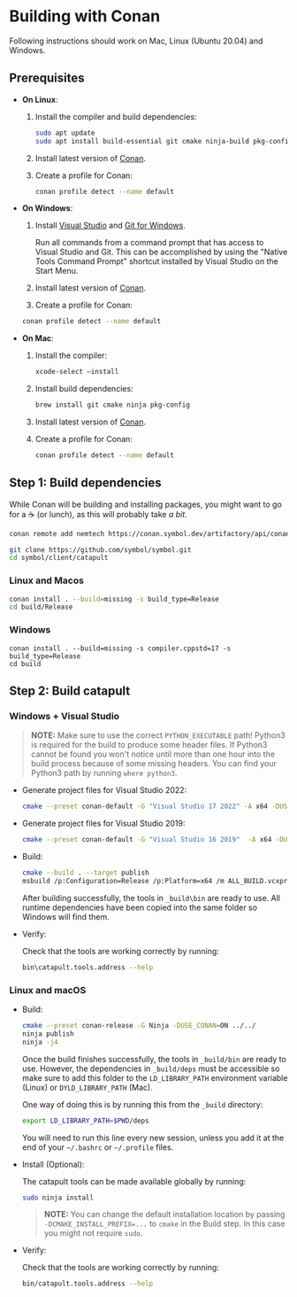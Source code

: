 # Building with Conan

Following instructions should work on Mac, Linux (Ubuntu 20.04) and Windows.

## Prerequisites

* **On Linux**:

  1. Install the compiler and build dependencies:

     ```sh
     sudo apt update
     sudo apt install build-essential git cmake ninja-build pkg-config
     ```

  2. Install latest version of [Conan](https://conan.io/downloads.html).

  3. Create a profile for Conan:

     ```sh
     conan profile detect --name default
     ```

* **On Windows**:

  1. Install [Visual Studio](https://visualstudio.microsoft.com/) and [Git for Windows](https://git-scm.com/download/win).

     Run all commands from a command prompt that has access to Visual Studio and Git. This can be accomplished by using the "Native Tools Command Prompt" shortcut installed by Visual Studio on the Start Menu.

  2. Install latest version of [Conan](https://conan.io/downloads.html).

  3. Create a profile for Conan:

   ```sh
  conan profile detect --name default
   ```

* **On Mac**:

  1. Install the compiler:

     ```sh
     xcode-select —install
     ```

  2. Install build dependencies:

     ```sh
     brew install git cmake ninja pkg-config
     ```

  3. Install latest version of [Conan](https://conan.io/downloads.html).

  4. Create a profile for Conan:

      ```sh
     conan profile detect --name default
      ```

## Step 1: Build dependencies

While Conan will be building and installing packages, you might want to go for a ☕ (or lunch),
as this will probably take *a bit*.

```sh
conan remote add nemtech https://conan.symbol.dev/artifactory/api/conan/catapult

git clone https://github.com/symbol/symbol.git
cd symbol/client/catapult
```

### Linux and Macos
```sh
conan install . --build=missing -s build_type=Release
cd build/Release
```

### Windows
```shell
conan install . --build=missing -s compiler.cppstd=17 -s build_type=Release
cd build
```

## Step 2: Build catapult

### Windows + Visual Studio

> **NOTE:**
> Make sure to use the correct ``PYTHON_EXECUTABLE`` path! Python3 is required for the build to produce some header files. If Python3 cannot be found you won't notice until more than one hour into the build process because of some missing headers. You can find your Python3 path by running ``where python3``.

* Generate project files for Visual Studio 2022:

  ```sh
  cmake --preset conan-default -G "Visual Studio 17 2022" -A x64 -DUSE_CONAN=ON -DPYTHON_EXECUTABLE:FILEPATH=X:/python3x/python.exe ..
  ```

* Generate project files for Visual Studio 2019:

  ```sh
  cmake --preset conan-default -G "Visual Studio 16 2019"  -A x64 -DUSE_CONAN=ON -DPYTHON_EXECUTABLE:FILEPATH=X:/python3x/python.exe ..
  ```

* Build:

  ```sh
  cmake --build . --target publish
  msbuild /p:Configuration=Release /p:Platform=x64 /m ALL_BUILD.vcxproj
  ```

  After building successfully, the tools in ``_build\bin`` are ready to use. All runtime dependencies have been copied into the same folder so Windows will find them.

* Verify:

  Check that the tools are working correctly by running:

  ```sh
  bin\catapult.tools.address --help
  ```

### Linux and macOS

* Build:

  ```sh
  cmake --preset conan-release -G Ninja -DUSE_CONAN=ON ../../
  ninja publish
  ninja -j4
  ```

  Once the build finishes successfully, the tools in ``_build/bin`` are ready to use. However, the dependencies in ``_build/deps`` must be accessible so make sure to add this folder to the ``LD_LIBRARY_PATH`` environment variable (Linux) or ``DYLD_LIBRARY_PATH`` (Mac).

  One way of doing this is by running this from the ``_build`` directory:

  ```sh
  export LD_LIBRARY_PATH=$PWD/deps
  ```

  You will need to run this line every new session, unless you add it at the end of your ``~/.bashrc`` or ``~/.profile`` files.

* Install (Optional):

  The catapult tools can be made available globally by running:

  ```sh
  sudo ninja install
  ```

  > **NOTE:**
  > You can change the default installation location by passing ``-DCMAKE_INSTALL_PREFIX=...`` to ``cmake`` in the Build step. In this case you might not require ``sudo``.

* Verify:

  Check that the tools are working correctly by running:

  ```sh
  bin/catapult.tools.address --help
  ```
